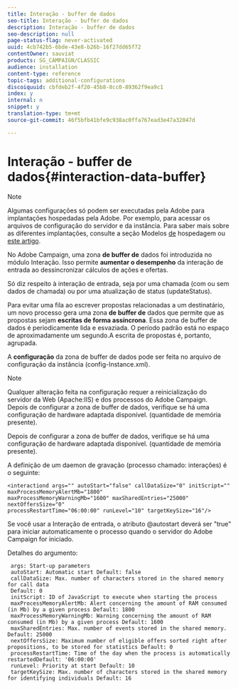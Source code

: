 ```yaml
---
title: Interação - buffer de dados
seo-title: Interação - buffer de dados
description: Interação - buffer de dados
seo-description: null
page-status-flag: never-activated
uuid: 4cb742b5-6bde-43e8-b26b-16f27dd65f72
contentOwner: sauviat
products: SG_CAMPAIGN/CLASSIC
audience: installation
content-type: reference
topic-tags: additional-configurations
discoiquuid: cbfdeb2f-4f20-45b8-8cc0-89362f9ea9c1
index: y
internal: n
snippet: y
translation-type: tm+mt
source-git-commit: 46f5bfb41bfe9c938ac0ffa767ead3e47a32047d

---
```



# Interação - buffer de dados{#interaction-data-buffer}

>[!NOTE]
>
>Algumas configurações só podem ser executadas pela Adobe para implantações hospedadas pela Adobe. Por exemplo, para acessar os arquivos de configuração do servidor e da instância. Para saber mais sobre as diferentes implantações, consulte a seção Modelos [de](../../installation/using/hosting-models.md) hospedagem ou [este artigo](https://helpx.adobe.com/campaign/kb/acc-on-prem-vs-hosted.html).

No Adobe Campaign, uma zona **de buffer de** dados foi introduzida no módulo Interação. Isso permite **aumentar o desempenho** da interação de entrada ao dessincronizar cálculos de ações e ofertas.

Só diz respeito à interação de entrada, seja por uma chamada (com ou sem dados de chamada) ou por uma atualização de status (updateStatus).

Para evitar uma fila ao escrever propostas relacionadas a um destinatário, um novo processo gera uma zona **de buffer de** dados que permite que as propostas sejam **escritas de forma assíncrona**. Essa zona de buffer de dados é periodicamente lida e esvaziada. O período padrão está no espaço de aproximadamente um segundo.A escrita de propostas é, portanto, agrupada.

A **configuração** da zona de buffer de dados pode ser feita no arquivo de configuração da instância (config-Instance.xml).

>[!NOTE]
>
>Qualquer alteração feita na configuração requer a reinicialização do servidor da Web (Apache:IIS) e dos processos do Adobe Campaign.\
>Depois de configurar a zona de buffer de dados, verifique se há uma configuração de hardware adaptada disponível. (quantidade de memória presente).

Depois de configurar a zona de buffer de dados, verifique se há uma configuração de hardware adaptada disponível. (quantidade de memória presente).

A definição de um daemon de gravação (processo chamado: interações) é o seguinte:

```
<interactiond args="" autoStart="false" callDataSize="0" initScript="" maxProcessMemoryAlertMb="1800"
maxProcessMemoryWarningMb="1600" maxSharedEntries="25000" nextOffersSize="0"
processRestartTime="06:00:00" runLevel="10" targetKeySize="16"/>
```

Se você usar a Interação de entrada, o atributo @autostart deverá ser &quot;true&quot; para iniciar automaticamente o processo quando o servidor do Adobe Campaign for iniciado.

Detalhes do argumento:

```
 args: Start-up parameters 
 autoStart: Automatic start Default: false 
 callDataSize: Max. number of characters stored in the shared memory for call data
 Default: 0 
 initScript: ID of JavaScript to execute when starting the process 
 maxProcessMemoryAlertMb: Alert concerning the amount of RAM consumed (in Mb) by a given process Default: 1800 
 maxProcessMemoryWarningMb: Warning concerning the amount of RAM consumed (in Mb) by a given process Default: 1600 
 maxSharedEntries: Max. number of events stored in the shared memory. Default: 25000 
 nextOffersSize: Maximum number of eligible offers sorted right after propositions, to be stored for statistics Default: 0 
 processRestartTime: Time of the day when the process is automatically restartedDefault: '06:00:00' 
 runLevel: Priority at start Default: 10 
 targetKeySize: Max. number of characters stored in the shared memory for identifying individuals Default: 16 
```

